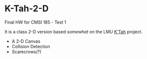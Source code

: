 # K-Tah-2-D
Final HW for CMSI 185 - Test 1

It is a class 2-D version based _somewhat_ on the LMU [K'Tah](https://github.com/lmucs/ktah) project.

  * A 2-D Canvas
  * Collision Detection
  * Scarecrows(?)
